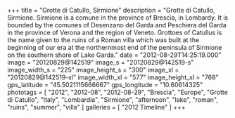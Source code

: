 +++
title = "Grotte di Catullo, Sirmione"
description = "Grotte di Catullo, Sirmione. Sirmione is a comune in the province of Brescia, in Lombardy. It is bounded by the comunes of Desenzano del Garda and Peschiera del Garda in the province of Verona and the region of Veneto. Grottoes of Catullus is the name given to the ruins of a Roman villa which was built at the beginning of our era at the northernmost end of the peninsula of Sirmione on the southern shore of Lake Garda."
date = "2012-08-29T14:25:19.000"
image = "20120829@142519"
image_s = "20120829@142519-s"
image_width_s = "225"
image_height_s = "300"
image_xl = "20120829@142519-xl"
image_width_xl = "577"
image_height_xl = "768"
gps_latitude = "45.5021115666667"
gps_longitude = "10.60614325"
phototags = [ "2012", "2012-08", "2012-08-29", "Brescia", "Europe", "Grotte di Catullo", "Italy", "Lombardia", "Sirmione", "afternoon", "lake", "roman", "ruins", "summer", "villa" ]
galleries = [ "2012 Timeline" ]
+++
